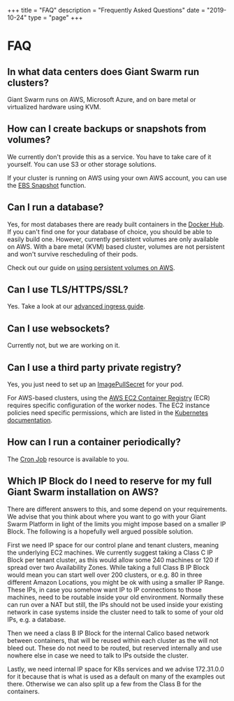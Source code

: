 +++
title = "FAQ"
description = "Frequently Asked Questions"
date = "2019-10-24"
type = "page"
+++

# FAQ

## In what data centers does Giant Swarm run clusters?

Giant Swarm runs on AWS, Microsoft Azure, and on bare metal or virtualized hardware using KVM.

## How can I create backups or snapshots from volumes?

We currently don't provide this as a service. You have to take care of it yourself. You can use S3 or other storage solutions.

If your cluster is running on AWS using your own AWS account, you can use the [EBS Snapshot](http://docs.aws.amazon.com/AWSEC2/latest/UserGuide/EBSSnapshots.html) function.

## Can I run a database?

Yes, for most databases there are ready built containers in the [Docker Hub](https://hub.docker.com/). If you can't find one for your database of choice, you should be able to easily build one. However, currently persistent volumes are only available on AWS. With a bare metal (KVM) based cluster, volumes are not persistent and won't survive rescheduling of their pods.

Check out our guide on [using persistent volumes on AWS](https://docs.giantswarm.io/guides/using-persistent-volumes-on-aws/).

## Can I use TLS/HTTPS/SSL?

Yes. Take a look at our [advanced ingress guide](https://docs.giantswarm.io/guides/advanced-ingress-configuration/#tls).

## Can I use websockets?

Currently not, but we are working on it.

## Can I use a third party private registry?

Yes, you just need to set up an [ImagePullSecret](http://kubernetes.io/docs/user-guide/images/#specifying-imagepullsecrets-on-a-pod) for your pod.

For AWS-based clusters, using the [AWS EC2 Container Registry](https://aws.amazon.com/ecr/) (ECR) requires specific configuration of the worker nodes. The EC2 instance policies need specific permissions, which are listed in the [Kubernetes documentation](https://kubernetes.io/docs/concepts/containers/images/#using-aws-ec2-container-registry).

## How can I run a container periodically?

The [Cron Job](https://kubernetes.io/docs/concepts/workloads/controllers/cron-jobs/) resource is available to you.

## Which IP Block do I need to reserve for my full Giant Swarm installation on AWS?

There are different answers to this, and some depend on your requirements. We advise that you think about where you want to go with your Giant Swarm Platform in light of the limits you might impose based on a smaller IP Block. The following is a hopefully well argued possible solution. 

First we need IP space for our control plane and tenant clusters, meaning the underlying EC2 machines. We currently suggest taking a Class C IP Block per tenant cluster, as this would allow some 240 machines or 120 if spread over two Availability Zones. While taking a full Class B IP Block would mean you can start well over 200 clusters, or e.g. 80 in three different Amazon Locations, you might be ok with using a smaller IP Range. These IPs, in case you somehow want IP to IP connections to those machines, need to be routable inside your old environment. Normally these can run over a NAT but still, the IPs should not be used inside your existing network in case systems inside the cluster need to talk to some of your old IPs, e.g. a database.

Then we need a class B IP Block for the internal Calico based network between containers, that will be reused within each cluster as the will not bleed out. These do not need to be routed, but reserved internally and use nowhere else in case we need to talk to IPs outside the cluster.

Lastly, we need internal IP space for K8s services and we advise 172.31.0.0 for it because that is what is used as a default on many of the examples out there. Otherwise we can also split up a few from the Class B for the containers.
